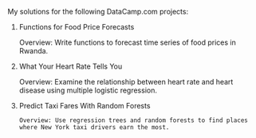 My solutions for the following DataCamp.com projects:

1) Functions for Food Price Forecasts
      
      Overview: Write functions to forecast time series of food prices in Rwanda.
        
2) What Your Heart Rate Tells You
      
      Overview: Examine the relationship between heart rate and heart disease using multiple logistic regression.
       
3) Predict Taxi Fares With Random Forests
       
       Overview: Use regression trees and random forests to find places where New York taxi drivers earn the most.     
       
      
